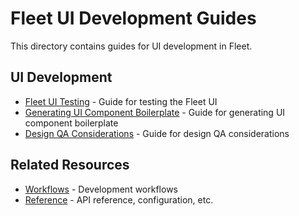 # Fleet UI Development Guides

This directory contains guides for UI development in Fleet.

## UI Development

- [Fleet UI Testing](fleet-ui-testing.md) - Guide for testing the Fleet UI
- [Generating UI Component Boilerplate](generating-ui-component-boilerplate.md) - Guide for generating UI component boilerplate
- [Design QA Considerations](design-qa-considerations.md) - Guide for design QA considerations

## Related Resources

- [Workflows](../../workflows/README.md) - Development workflows
- [Reference](../../reference/README.md) - API reference, configuration, etc.